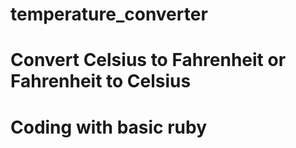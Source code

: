 # temperature_converter
# Convert Celsius to Fahrenheit or Fahrenheit to Celsius
# Coding with basic ruby 
